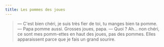 ```yaml
---
title: Les pommes des joues
---
```


> — C'est bien chéri, je suis très fier de toi, tu manges bien ta pomme.
> — Papa pomme aussi. Grosses joues, papa.
> — Quoi ? Ah... non chéri, ce sont mes pomm-ettes en haut des joues, pas des pommes. Elles apparaissent parce que je fais un grand sourire.

